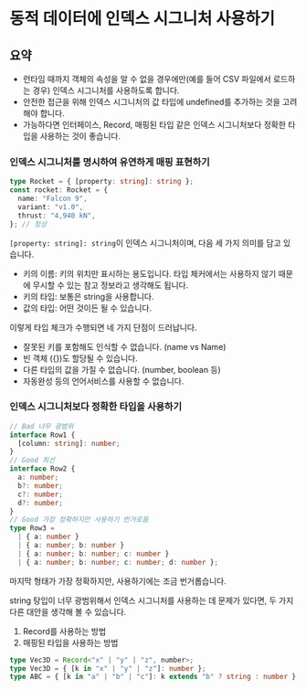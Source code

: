 # 동적 데이터에 인덱스 시그니처 사용하기

## 요약

- 런타임 때까지 객체의 속성을 알 수 없을 경우에만(예를 들어 CSV 파일에서 로드하는 경우) 인덱스 시그니처를 사용하도록 합니다.
- 안전한 접근을 위해 인덱스 시그니처의 값 타입에 undefined를 추가하는 것을 고려해야 합니다.
- 가능하다면 인터페이스, Record, 매핑된 타입 같은 인덱스 시그니처보다 정확한 타입을 사용하는 것이 좋습니다.

### 인덱스 시그니처를 명시하여 유연하게 매핑 표현하기

```ts
type Rocket = { [property: string]: string };
const rocket: Rocket = {
  name: "Falcon 9",
  variant: "v1.0",
  thrust: "4,940 kN",
}; // 정상
```

`[property: string]: string`이 인덱스 시그니처이며, 다음 세 가지 의미를 담고 있습니다.

- 키의 이름: 키의 위치만 표시하는 용도입니다. 타입 체커에서는 사용하지 않기 때문에 무시할 수 있는 참고 정보라고 생각해도 됩니다.
- 키의 타입: 보통은 string을 사용합니다.
- 값의 타입: 어떤 것이든 될 수 있습니다.

이렇게 타입 체크가 수행되면 네 가지 단점이 드러납니다.

- 잘못된 키를 포함해도 인식할 수 없습니다. (name vs Name)
- 빈 객체 ({})도 할당될 수 있습니다.
- 다른 타입의 값을 가질 수 없습니다. (number, boolean 등)
- 자동완성 등의 언어서비스를 사용할 수 없습니다.

### 인덱스 시그니처보다 정확한 타입을 사용하기

```ts
// Bad 너무 광범위
interface Row1 {
  [column: string]: number;
}
// Good 최선
interface Row2 {
  a: number;
  b?: number;
  c?: number;
  d?: number;
}
// Good 가장 정확하지만 사용하기 번거로움
type Row3 =
  | { a: number }
  | { a: number; b: number }
  | { a: number; b: number; c: number }
  | { a: number; b: number; c: number; d: number };
```

마지막 형태가 가장 정확하지만, 사용하기에는 조금 번거롭습니다.

string 탕입이 너무 광범위해서 인덱스 시그니처를 사용하는 데 문제가 있다면, 두 가지 다른 대안을 생각해 볼 수 있습니다.

1. Record를 사용하는 방법
1. 매핑된 타입을 사용하는 방법

```ts
type Vec3D = Record<"x" | "y" | "z", number>;
type Vec3D = { [k in "x" | "y" | "z"]: number };
type ABC = { [k in "a" | "b" | "c"]: k extends "b" ? string : number };
```
